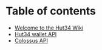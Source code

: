 # Table of contents

* [Welcome to the Hut34 Wiki](README.md)
* [Hut34 wallet API](hut34-wallet-api.md)
* [Colossus API](readme-1.md)

